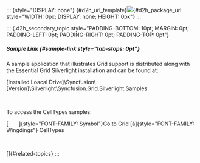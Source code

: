 ::: {style="DISPLAY: none"}
[](ms-xhelp:///?Id=d2h_url_template){#d2h_url_template}![](!package_url!){#d2h_package_url style="WIDTH: 0px; DISPLAY: none; HEIGHT: 0px"}
:::

::: {.d2h_secondary_topic style="PADDING-BOTTOM: 10pt; MARGIN: 0pt; PADDING-LEFT: 0pt; PADDING-RIGHT: 0pt; PADDING-TOP: 0pt"}
##### Sample Link {#sample-link style="tab-stops: 0pt"}

A sample application that illustrates Grid support is distributed along with the Essential Grid Silverlight installation and can be found at:

\[Installed Loacal Drive\]\\Syncfusion\\\[Version\]\\Silverlight\\Syncfusion.Grid.Silverlight.Samples

 

To access the CellTypes samples:

[·      ]{style="FONT-FAMILY: Symbol"}Go to Grid [à]{style="FONT-FAMILY: Wingdings"} CellTypes

 

[]{#related-topics}
:::
